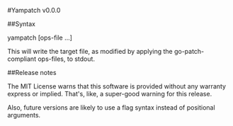 #Yampatch v0.0.0

##Syntax

yampatch <target> [ops-file ...]

This will write the target file, as modified by applying the go-patch-compliant ops-files, to stdout.

##Release notes

The MIT License warns that this software is provided without any warranty express or implied. That's, like, a super-good warning for this release.

Also, future versions are likely to use a flag syntax instead of positional arguments.

